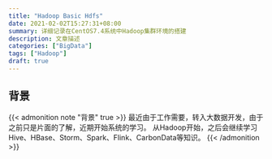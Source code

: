 ```yaml
---
title: "Hadoop Basic Hdfs"
date: 2021-02-02T15:27:31+08:00
summary: 详细记录在CentOS7.4系统中Hadoop集群环境的搭建
description: 文章描述
categories: ["BigData"]
tags: ["Hadoop"]
draft: true
---
```


## 背景

{{< admonition note "背景" true >}}
最近由于工作需要，转入大数据开发，由于之前只是片面的了解，近期开始系统的学习。
从Hadoop开始，之后会继续学习Hive、HBase、Storm、Spark、Flink、CarbonData等知识。
{{< /admonition >}}
